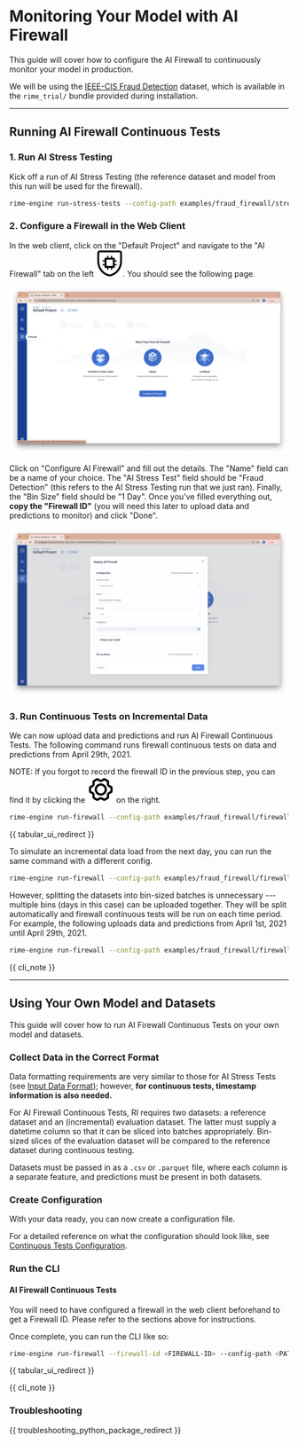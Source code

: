 # Monitoring Your Model with AI Firewall

This guide will cover how to configure the AI Firewall to continuously monitor your model in production.

We will be using the <a target="_blank" rel="noopener" href="https://www.kaggle.com/c/ieee-fraud-detection">IEEE-CIS Fraud Detection</a> dataset, which is available in the `rime_trial/` bundle provided during installation.

---

## Running AI Firewall Continuous Tests

### 1. Run AI Stress Testing

Kick off a run of AI Stress Testing (the reference dataset and model from this run will be used for the firewall).
```bash
rime-engine run-stress-tests --config-path examples/fraud_firewall/stress_testing_config.json
```

### 2. Configure a Firewall in the Web Client

In the web client, click on the "Default Project" and navigate to the "AI Firewall" tab on the left <img src="../../_static/ui/AIFirewallShield.svg" />. You should see the following page.

<img src="../../_static/ui/Firewall_Page.png" />

Click on "Configure AI Firewall" and fill out the details. The "Name" field can be a name of your choice. The "AI Stress Test" field should be "Fraud Detection" (this refers to the AI Stress Testing run that we just ran). Finally, the "Bin Size" field should be "1 Day". Once you've filled everything out, **copy the "Firewall ID"** (you will need this later to upload data and predictions to monitor) and click "Done".

<img src="../../_static/ui/Firewall_Deploy.png" />

### 3. Run Continuous Tests on Incremental Data

We can now upload data and predictions and run AI Firewall Continuous Tests. The following command runs firewall continuous tests on data and predictions from April 29th, 2021.

NOTE: If you forgot to record the firewall ID in the previous step, you can find it by clicking the <img src="../../_static/ui/GearIcon.svg" /> on the right.
```bash
rime-engine run-firewall --config-path examples/fraud_firewall/firewall_2021_04_29_to_2021_04_30_config.json --firewall-id $FIREWALL_ID
```

{{ tabular_ui_redirect }}

To simulate an incremental data load from the next day, you can run the same command with a different config.
```bash
rime-engine run-firewall --config-path examples/fraud_firewall/firewall_2021_04_30_to_2021_05_01_config.json --firewall-id $FIREWALL_ID
```

However, splitting the datasets into bin-sized batches is unnecessary --- multiple bins (days in this case) can be uploaded together. They will be split automatically and firewall continuous tests will be run on each time period. For example, the following uploads data and predictions from April 1st, 2021 until April 29th, 2021.
```bash
rime-engine run-firewall --config-path examples/fraud_firewall/firewall_2021_04_01_to_2021_04_29_config.json --firewall-id $FIREWALL_ID
```

{{ cli_note }}

---

## Using Your Own Model and Datasets

This guide will cover how to run AI Firewall Continuous Tests on your own model and datasets.

### Collect Data in the Correct Format

Data formatting requirements are very similar to those for AI Stress Tests (see [Input Data Format](/for_data_scientists/reference/tabular/task_data_format.md)); however, **for continuous tests, timestamp information is also needed.**

For AI Firewall Continuous Tests, RI requires two datasets: a reference dataset and an (incremental) evaluation dataset. The latter must supply a datetime column so that it can be sliced into batches appropriately. Bin-sized slices of the evaluation dataset will be compared to the reference dataset during continuous testing.

Datasets must be passed in as a `.csv` or `.parquet` file, where each column is a separate feature, and predictions must be present in both datasets.

### Create Configuration

With your data ready, you can now create a configuration file.

For a detailed reference on what the configuration should look like, see [Continuous Tests Configuration](/for_data_scientists/reference/tabular/firewall_continuous_tests.md).

### Run the CLI

#### AI Firewall Continuous Tests

You will need to have configured a firewall in the web client beforehand to get a Firewall ID. Please refer to the sections above for instructions.

Once complete, you can run the CLI like so:
```bash
rime-engine run-firewall --firewall-id <FIREWALL-ID> --config-path <PATH-TO-CONFIGURATION>
```

{{ tabular_ui_redirect }}

{{ cli_note }}


### Troubleshooting

{{ troubleshooting_python_package_redirect }}

